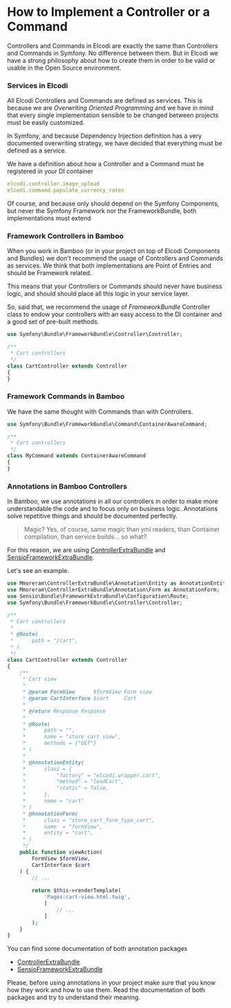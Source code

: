 How to Implement a Controller or a Command
==========================================

Controllers and Commands in Elcodi are exactly the same than Controllers and 
Commands in Symfony. No difference between them. But in Elcodi we have a strong
philosophy about how to create them in order to be valid or usable in the Open
Source environment.

### Services in Elcodi

All Elcodi Controllers and Commands are defined as services. This is because we
are *Overwriting Oriented Programming* and we have in mind that every single
implementation sensible to be changed between projects must be easily 
customized.

In Symfony, and because Dependency Injection definition has a very documented 
overwriting strategy, we have decided that everything must be defined as a 
service.

We have a definition about how a Controller and a Command must be registered in
your DI container

``` yaml
elcodi.controller.image_upload
elcodi.command.populate_currency_rates
```

Of course, and because only should depend on the Symfony Components, but never
the Symfony Framework nor the FrameworkBundle, both implementations must extend

### Framework Controllers in Bamboo

When you work in Bamboo (or in your project on top of Elcodi Components and 
Bundles) we don't recommend the usage of Controllers and Commands as services.
We think that both implementations are Point of Entries and should be Framework
related.

This means that your Controllers or Commands should never have business logic,
and should should place all this logic in your service layer.

So, said that, we recommend the usage of *FrameworkBundle* Controller class to
endow your controllers with an easy access to the DI container and a good set of
pre-built methods.

``` php
use Symfony\Bundle\FrameworkBundle\Controller\Controller;

/**
 * Cart controllers
 */
class CartController extends Controller
{
}
```

### Framework Commands in Bamboo

We have the same thought with Commands than with Controllers.

``` php
use Symfony\Bundle\FrameworkBundle\Command\ContainerAwareCommand;

/**
 * Cart controllers
 */
class MyCommand extends ContainerAwareCommand
{
}
```

### Annotations in Bamboo Controllers

In Bamboo, we use annotations in all our controllers in order to make more 
understandable the code and to focus only on business logic. Annotations solve
repetitive things and should be documented perfectly.

> Magic? Yes, of course, same magic than yml readers, than Container 
> compilation, than service builds... so what?

For this reason, we are using 
[ControllerExtraBundle](http://github.com/mmoreram/ControllerExtraBundle) and
[SensioFrameworkExtraBundle](https://github.com/sensiolabs/SensioFrameworkExtraBundle).

Let's see an example.

``` php
use Mmoreram\ControllerExtraBundle\Annotation\Entity as AnnotationEntity;
use Mmoreram\ControllerExtraBundle\Annotation\Form as AnnotationForm;
use Sensio\Bundle\FrameworkExtraBundle\Configuration\Route;
use Symfony\Bundle\FrameworkBundle\Controller\Controller;

/**
 * Cart controllers
 *
 * @Route(
 *      path = "/cart",
 * )
 */
class CartController extends Controller
{
    /**
     * Cart view
     *
     * @param FormView      $formView Form view
     * @param CartInterface $cart     Cart
     *
     * @return Response Response
     *
     * @Route(
     *      path = "",
     *      name = "store_cart_view",
     *      methods = {"GET"}
     * )
     *
     * @AnnotationEntity(
     *      class = {
     *          "factory" = "elcodi.wrapper.cart",
     *          "method" = "loadCart",
     *          "static" = false,
     *      },
     *      name = "cart"
     * )
     * @AnnotationForm(
     *      class = "store_cart_form_type_cart",
     *      name  = "formView",
     *      entity = "cart",
     * )
     */
    public function viewAction(
        FormView $formView,
        CartInterface $cart
    ) {
        // ...
    
        return $this->renderTemplate(
            'Pages:cart-view.html.twig',
            [
                // ...
            ]
        );
    }
}
```

You can find some documentation of both annotation packages

* [ControllerExtraBundle](https://github.com/mmoreram/ControllerExtraBundle/blob/master/README.md)
* [SensioFrameworkExtraBundle](http://symfony.com/doc/current/bundles/SensioFrameworkExtraBundle/index.html)

Please, before using annotations in your project make sure that you know how
they work and how to use them. Read the documentation of both packages and try
to understand their meaning.